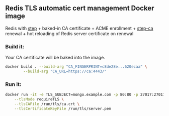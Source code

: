 ## Redis TLS automatic cert management Docker image

Redis with [step](https://github.com/smallstep/cli) + baked-in CA certificate + ACME enrollment + [step-ca](https://github.com/smallstep/certificates) renewal + hot reloading of Redis server certificate on renewal

### Build it:

Your CA certificate will be baked into the image.

```bash
docker build . --build-arg "CA_FINGERPRINT=c8de28e...620ecaa" \
        --build-arg "CA_URL=https://ca:4443/"
```

### Run it:

```bash
docker run -it -e TLS_SUBJECT=mongo.example.com -p 80:80 -p 27017:27017 $(docker images -q | head -1) \
	--tlsMode requireTLS \
	--tlsCAFile /run/tls/ca.crt \
	--tlsCertificateKeyFile /run/tls/server.pem
```

